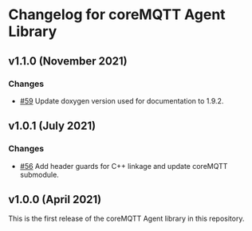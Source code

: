 # Changelog for coreMQTT Agent Library

## v1.1.0 (November 2021)

### Changes
 - [#59](https://github.com/FreeRTOS/coreMQTT-Agent/pull/59) Update doxygen version used for documentation to 1.9.2.

## v1.0.1 (July 2021)

### Changes
 - [#56](https://github.com/FreeRTOS/coreMQTT-Agent/pull/56) Add header guards for C++ linkage and update coreMQTT submodule.

## v1.0.0 (April 2021)

This is the first release of the coreMQTT Agent library in this repository.

